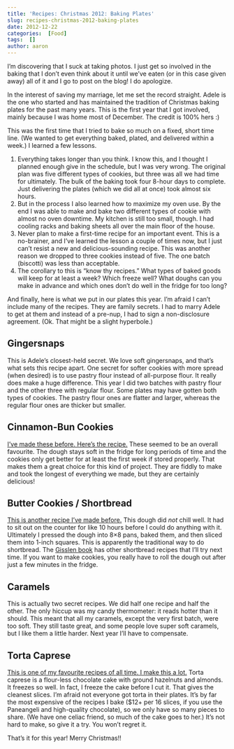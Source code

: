 ```yaml
---
title: 'Recipes: Christmas 2012: Baking Plates'
slug: recipes-christmas-2012-baking-plates
date: 2012-12-22
categories:  [Food]
tags:  []
author: aaron
---
```


I’m discovering that I suck at taking photos. I just get so involved in the baking that I don’t even think about it until we’ve eaten (or in this case given away) all of it and I go to post on the blog! I do apologize.

In the interest of saving my marriage, let me set the record straight. Adele is the one who started and has maintained the tradition of Christmas baking plates for the past many years. This is the first year that I got involved, mainly because I was home most of December. The credit is 100% hers :)

This was the first time that I tried to bake so much on a fixed, short time line. (We wanted to get everything baked, plated, and delivered within a week.) I learned a few lessons.

1. Everything takes longer than you think. I know this, and I thought I planned enough give in the schedule, but I was very wrong. The original plan was five different types of cookies, but three was all we had time for ultimately. The bulk of the baking took four 8-hour days to complete. Just delivering the plates (which we did all at once) took almost six hours.
2. But in the process I also learned how to maximize my oven use. By the end I was able to make and bake two different types of cookie with almost no oven downtime. My kitchen is still too small, though. I had cooling racks and baking sheets all over the main floor of the house.
3. Never plan to make a first-time recipe for an important event. This is a no-brainer, and I’ve learned the lesson a couple of times now, but I just can’t resist a new and delicious-sounding recipe. This was another reason we dropped to three cookies instead of five. The one batch (biscotti) was less than acceptable.
4. The corollary to this is “know thy recipes.” What types of baked goods will keep for at least a week? Which freeze well? What doughs can you make in advance and which ones don’t do well in the fridge for too long?

And finally, here is what we put in our plates this year. I’m afraid I can’t include many of the recipes. They are family secrets. I had to marry Adele to get at them and instead of a pre-nup, I had to sign a non-disclosure agreement. (Ok. That might be a slight hyperbole.)

## Gingersnaps

This is Adele’s closest-held secret. We love soft gingersnaps, and that’s what sets this recipe apart. One secret for softer cookies with more spread (when desired) is to use pastry flour instead of all-purpose flour. It really does make a huge difference. This year I did two batches with pastry flour and the other three with regular flour. Some plates may have gotten both types of cookies. The pastry flour ones are flatter and larger, whereas the regular flour ones are thicker but smaller.

## Cinnamon-Bun Cookies

[I’ve made these before. Here’s the recipe.](../aib-cinnamon-roll-sugar-cookies "AiB: Cinnamon Roll Sugar Cookies") These seemed to be an overall favourite. The dough stays soft in the fridge for long periods of time and the cookies only get better for at least the first week if stored properly. That makes them a great choice for this kind of project. They are fiddly to make and took the longest of everything we made, but they are certainly delicious!

## Butter Cookies / Shortbread

[This is another recipe I’ve made before.](../aib-butter-cookies-redux "AiB: Butter Cookies Redux") This dough did *not* chill well. It had to sit out on the counter for like 10 hours before I could do anything with it. Ultimately I pressed the dough into 8×8 pans, baked them, and then sliced them into 1-inch squares. This is apparently the traditional way to do shortbread. The [Gisslen book](../professional-baking-by-wayne-gisslen "“Professional Baking” by Wayne Gisslen") has other shortbread recipes that I’ll try next time. If you want to make cookies, you really have to roll the dough out after just a few minutes in the fridge.

## Caramels

This is actually two secret recipes. We did half one recipe and half the other. The only hiccup was my candy thermometer: it reads hotter than it should. This meant that all my caramels, except the very first batch, were too soft. They still taste great, and some people love super soft caramels, but I like them a little harder. Next year I’ll have to compensate.

## Torta Caprese

[This is one of my favourite recipes of all time. I make this a lot.](../recipes-torta-caprese-flour-less-chocolate-cake "Recipes: Torta Caprese (Flour-less chocolate cake)") Torta caprese is a flour-less chocolate cake with ground hazelnuts and almonds. It freezes so well. In fact, I freeze the cake before I cut it. That gives the cleanest slices. I’m afraid not everyone got torta in their plates. It’s by far the most expensive of the recipes I bake ($12+ per 16 slices, if you use the Paneangeli and high-quality chocolate), so we only have so many pieces to share. (We have one celiac friend, so much of the cake goes to her.) It’s not hard to make, so give it a try. You won’t regret it.

That’s it for this year! Merry Christmas!!

